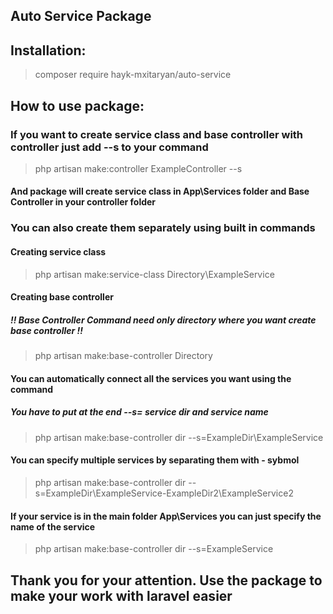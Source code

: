 ## Auto Service Package

## Installation:

> composer require hayk-mxitaryan/auto-service

## How to use package:

### If you want to create service class and base controller with controller just add --s to your command

> php artisan make:controller ExampleController --s 

#### And package will create service class in App\Services folder and Base Controller in your controller folder 

### You can also create them separately using built in commands

#### Creating service class

> php artisan make:service-class Directory\ExampleService

#### Creating base controller

##### !! Base Controller Command need only directory where you want create base controller !!

> php artisan make:base-controller Directory

#### You can automatically connect all the services you want using the command

##### You have to put at the end --s= service dir and service name   

> php artisan make:base-controller dir --s=ExampleDir\ExampleService

#### You can specify multiple services by separating them with - sybmol

> php artisan make:base-controller dir --s=ExampleDir\ExampleService-ExampleDir2\ExampleService2

#### If your service is in the main folder App\Services you can just specify the name of the service

>php artisan make:base-controller dir --s=ExampleService

## Thank you for your attention. Use the package to make your work with laravel easier 
